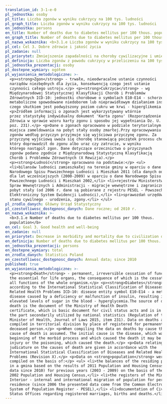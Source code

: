 ```yaml
---
translation_id: 3-1-e-0
pl_jednostka: osoby
pl_title: Liczba zgonów w wyniku cukrzycy na 100 tys. ludności
pl_graph_title: Liczba zgonów w wyniku cukrzycy na 100 tys. ludności
en_jednostka: persons
en_title: Number of deaths due to diabetes mellitus per 100 thous. population
en_graph_title: Number of deaths due to diabetes mellitus per 100 thous. population
pl_nazwa_wskaznika: <b>3.1.e Liczba zgonów w wyniku cukrzycy na 100 tys. ludności</b>
pl_cel: Cel 3. Dobre zdrowie i jakość życia
pl_zadanie: null
pl_priorytet: Zmniejszenie zapadalności na choroby cywilizacyjne i umieralności z ich powodu
pl_definicja: Liczba zgonów z powodu cukrzycy w przeliczeniu na 100 tys. ludności.
pl_jednostka_prezentacji: osoby
pl_dostepne_wymiary: ogółem
pl_wyjasnienia_metodologiczne: >-
  <p><strong>Zgon</strong> - trwałe, nieodwracalne ustanie czynności
  narządów niezbędnych dla życia, konsekwencją czego jest ustanie
  czynności całego ustroju.</p> <p><strong>Cukrzyca</strong> - wg
  Międzynarodowej Statystycznej Klasyfikacji Chorób i Problemów
  Zdrowotnych ICD-10: jednostki chorobowe o symbolach E10-E14 - schorzenie
  metaboliczne spowodowane niedoborem lub nieprawidłowym działaniem insuliny,
  czego skutkiem jest podwyższony poziom cukru we krwi - hiperglikemia.</p>
  <p>Źródłem informacji o zgonach jest wykorzystywany wtórnie
  przez statystykę indywidualny dokument 'Karta zgonu' (Rozporządzenie Ministra
  Zdrowia w sprawie wzoru karty zgonu i sposobu jej wypełniania Dz. U. 2015 r.,
  poz. 231).</p> <p>Dane o zgonach opracowano w podziale terytorialnym - według
  miejsca zameldowania na pobyt stały osoby zmarłej.Przy opracowywaniu danych
  zgonów według przyczyn przyjmuje się wyjściowa przyczynę zgonu. Za
  przyczynę wyjściową uważa się chorobę stanowiącą początek procesu chorobowego,
  który doprowadził do zgonu albo uraz czy zatrucie, w wyniku
  którego nastąpił zgon. Dane dotyczące orzecznictwa o przyczynach
  zgonów podano zgodnie z Międzynarodową Statystyczną Klasyfikacją
  Chorób i Problemów Zdrowotnych (X Rewizja).</p>
  <p><strong>Ludność</strong> opracowano na podstawie:</p> <ul>
  <li>bilansów ludności zamieszkałej na terenie gminy w oparciu o dane
  Narodowego Spisu Powszechnego Ludności i Mieszkań 2011 (dla danych od 2010 r.)
  dla lat wcześniejszych (2000-2009) w oparciu o dane Narodowego Spisu
  Powszechnego Ludności i Mieszkań 2002,</li> <li>rejestrów Ministerstwa
  Spraw Wewnętrznych i Administracji - migracje wewnętrzne i zagraniczne na
  pobyt stały (od 2006 r. dane są pobierane z rejestru PESEL - Powszechny
  Elektroniczny System Ewidencji Ludności),</li> <li>sprawozdań urzędów
  stanu cywilnego - urodzenia, zgony.</li> </ul>
pl_zrodlo_danych: Główny Urząd Statystyczny
pl_czestotliwosc_dostępnosc_danych: Dane roczne; od 2010 r.
en_nazwa_wskaznika: >-
  <b>3.1.e Number of deaths due to diabetes mellitus per 100 thous.
  population</b>
en_cel: Goal 3. Good health and well-being
en_zadanie: null
en_priorytet: Decrease in morbidity and mortality due to civilization diseases
en_definicja: Number of deaths due to diabetes mellitus per 100 thous. population.
en_jednostka_prezentacji: persons
en_dostepne_wymiary: total
en_zrodlo_danych: Statistics Poland
en_czestotliwosc_dostępnosc_danych: Annual data; since 2010
published: true
en_wyjasnienia_metodologiczne: >-
  <p><strong>Death</strong> - permanent, irreversible cessation of functions of
  the essential for life organs, the consequence of which is the cessation of
  all functions of the whole organism.</p> <p><strong>Diabetes</strong> -
  according to the International Statistical Classification of Diseases and
  Related Health Problems ICD-10: disease entity symbol E10-E14 - a metabolic
  disease caused by a deficiency or malfunction of insulin, resulting in
  elevated levels of sugar in the blood - hyperglycemia.The source of data on
  death is the document of the Ministry of Health Death
  certificate, which is basic document for civil status acts and is in
  the part secondarily utilized by national statistics (Regulation of the
  Minister of Health, Journal of Laws 2015, item 231). Data on deaths are
  compiled in territorial division by place of registered for permanent stay of
  deceased person.</p> <p>When compiling the data on deaths by cause the initial
  cause of death is assumed. The initial cause is the disease, which was at the
  beginning of the morbid process and which caused the death it may be also the
  injury or the poisoning, which caused the death.</p> <p>Data relating to the
  judicature on the causes of death are given in accordance with the
  International Statistical Classification of Diseases and Related Health
  Problems (Revision X).</p> <p>Data on <strong>population</strong> were
  compiled on the basis of:</p> <ul> <li>the balances of the residing population
  in a gmina based on the results of 2011 Population and Housing Census (for
  data since 2010) for previous years (2003 - 2009) on the basis of the
  2002 Population and Housing Census,</li> <li>the registers of the Ministry of
  Interior - internal and international migration of population for permanent
  residence (since 2006 the presented data come from the Common Electronic
  System of Population Register - PESEL),</li> <li>documentation of Civil
  Status Offices regarding registered marriages, births and deaths.</li> </ul>
---
```

